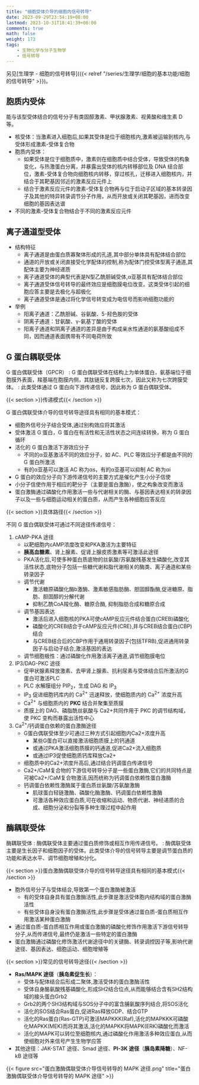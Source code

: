 ```yaml
---
title: "细胞受体介导的细胞内信号转导"
date: 2023-09-29T23:54:19+08:00
lastmod: 2023-10-31T18:41:39+08:00
comments: true
math: false
weight: 173
tags:
    - 生物化学与分子生物学
    - 信号转导
---
```


另见[生理学 - 细胞的信号转导]({{< relref "/series/生理学/细胞的基本功能/细胞的信号转导" >}})。

## 胞质内受体

能与该型受体结合的信号分子有类固醇激素、甲状腺激素、视黄酸和维生素 D 等。

- 核受体：当激素进入细胞后,如果其受体是位于细胞核内,激素被运输到核内,与受体形成激素-受体复合物
- 胞质内受体：
    - 如果受体是位于细胞质中，激素则在细胞质中结合受体，导致受体的构象变化，与热激蛋白分离，并暴露出受体的核内转移部位及 DNA 结合部位，激素-受体复合物向细胞核内转移，穿过核孔，迁移进入细胞核内，并结合于其靶基因邻近的激素反应元件上
    - 结合于激素反应元件的激素-受体复合物再与位于启动子区域的基本转录因子及其他的特异转录调节分子作用，从而开放或关闭其靶基因，进而改变细胞的基因表达谱
- 不同的激素-受体复合物结合于不同的激素反应元件

## 离子通道型受体

- 结构特征
    - 离子通道是由蛋白质寡聚体形成的孔道,其中部分单体具有配体结合部位
    - 通道的开放或关闭直接受化学配体的控制,称为配体门控受体型离子通道,其配体主要为神经递质
    - 离子通道受体的典型代表是N型乙酰胆碱受体,α亚基具有配体结合部位
    - 离子通道受体信号转导的最终效应是细胞膜电位改变。这类受体引起的细胞应答主要是去极化与超极化
    - 离子通道受体是通过将化学信号转变成为电信号而影响细胞功能的
- 举例
    - 阳离子通道：乙酰胆碱、谷氨酸、5-羟色胺的受体
    - 阴离子通道：甘氨酸、γ-氨基丁酸的受体
    - 阳离子通道和阴离子通道的差异是由于构成亲水性通道的氨基酸组成不同，因而通道表面携带有不同电荷所致

## G 蛋白耦联受体

G 蛋白偶联受体（GPCR）
: G 蛋白偶联受体在结构上为单体蛋白，氨基端位于细胞膜外表面，羧基端在胞膜内侧，其肽链反复跨膜七次，因此又称为七次跨膜受体。
: 此类受体通过 G 蛋白向下游传递信号，因此称为 G 蛋白偶联受体。

{{< section >}}传递模式{{< /section >}}

G 蛋白偶联受体介导的信号转导途径具有相同的基本模式：

- 细胞外信号分子结合受体,通过别构效应将其激活
- 受体激活 G 蛋白，G 蛋白在有活性和无活性状态之间连续转换，称为 G 蛋白循环
- 活化的 G 蛋白激活下游效应分子
    - 不同的α亚基激活不同的效应分子，如 AC、PLC 等效应分子都是由不同的 G 蛋白所激活
    - 有的α亚基可以激活 AC 称为αs，有的α亚基可以抑制 AC 称为αi
- G 蛋白的效应分子向下游传递信号的主要方式是催化产生小分子信使
- 小分子信使作用于相应的靶分子（主要是蛋白激酶），使之构象改变而激活
- 蛋白激酶通过磷酸化作用激活一些与代谢相关的酶、与基因表达相关的转录因子以及一些与细胞运动相关的蛋白质，从而产生各种细胞应答反应

{{< section >}}具体路径{{< /section >}}

不同 G 蛋白偶联受体可通过不同途径传递信号：

1. cAMP-PKA 途径
    - 以靶细胞内cAMP浓度改变和PKA激活为主要特征
    - **胰高血糖素**、肾上腺素、促肾上腺皮质激素等可激活此途径
    - PKA活化后,可使多种蛋白质底物的丝氨酸/苏氨酸残基发生磷酸化,改变其活性状态,底物分子包括一些糖代谢和脂代谢相关的酶类、离子通道和某些转录因子
    - 调节代谢
        - 激活糖原磷酸化酶b激酶、激素敏感脂肪酶、胆固醇酯酶,促进糖原、脂肪、胆固醇的分解代谢
        - 抑制乙酰CoA羧化酶、糖原合酶, 抑制脂肪合成和糖原合成
    - 调节基因表达
        - 激活后进入细胞核的PKA可使cAMP反应元件结合蛋白(CREB)磷酸化
        - 磷酸化的CREB结合于cAMP反应元件(CRE),并与CREB结合蛋白(CBP)结合
        - 与CREB结合后的CBP作用于通用转录因子(包括TFRB),促进通用转录因子与启动子结合,激活基因的表达
    - 调节细胞极性：通过磷酸化作用激活离子通道,调节细胞膜电位
2. IP3/DAG-PKC 途径
    - 促甲状腺素释放激素、去甲肾上腺素、抗利尿素与受体结合后所激活的G蛋白可激活PLC
    - PLC 水解膜组分 PIP<sub>2</sub>，生成 DAG 和 IP<sub>3</sub>
    - IP<sub>3</sub> 促进细胞钙库内的 Ca<sup>2+</sup> 迅速释放，使细胞质内的 Ca<sup>2+</sup> 浓度升高
    - Ca<sup>2+</sup> 与细胞质内的 **PKC** 结合并聚集至质膜
    - 质膜上的 DAG、磷脂酰丝氨酸与 Ca2+共同作用于 PKC 的调节结构域，使 PKC 变构而暴露出活性中心
3. Ca<sup>2+</sup>/钙调蛋白依赖的蛋白激酶途径
    - G蛋白偶联受体至少可通过三种方式引起细胞内Ca2+浓度升高
        - 某些G蛋白可以直接激活细胞质膜上的钙通道
        - 或通过PKA激活细胞质膜的钙通道,促进Ca2+流入细胞质
        - 或通过IP3促使细胞质钙库释放Ca2+
    - 细胞质中的Ca2+浓度升高后,通过结合钙调蛋白传递信号
    - Ca2+/CaM复合物的下游信号转导分子是一些蛋白激酶,它们的共同特点是可被Ca2+/CaM复合物激活,因而统称为钙调蛋白依赖性蛋白激酶
    - 钙调蛋白依赖性激酶属于蛋白质丝氨酸/苏氨酸激酶
        - 肌球蛋白轻链激酶、磷酸化酶激酶、钙调蛋白依赖性激酶
        - 可激活各种效应蛋白质,可在收缩和运动、物质代谢、神经递质的合成、细胞分泌和分裂等多种生理过程中起作用

## 酶耦联受体

酶耦联受体
: 酶偶联受体主要通过蛋白质修饰或相互作用传递信号。
: 酶偶联受体主要是生长因子和细胞因子的受体。此类受体介导的信号转导主要是调节蛋白质的功能和表达水平、调节细胞增殖和分化。

{{< section >}}蛋白激酶偶联受体介导的信号转导途径具有相同的基本模式{{< /section >}}

- 胞外信号分子与受体结合,导致第一个蛋白激酶被激活
    - 有的受体自身具有蛋白激酶活性,此步骤是激活受体胞内结构域的蛋白激酶活性
    - 有些受体自身没有蛋白激酶活性,此步骤是受体通过蛋白质-蛋白质相互作用激活某种蛋白激酶
- 通过蛋白质-蛋白质相互作用或蛋白激酶的磷酸化修饰作用激活下游信号转导分子,从而传递信号,最终仍是激活一些特定的蛋白激酶
- 蛋白激酶通过磷酸化修饰激活代谢途径中的关键酶、转录调控因子等,影响代谢途径、基因表达、细胞运动、细胞增殖等

{{< section >}}常见的信号转导途径{{< /section >}}

- **Ras/MAPK 途径**（**胰岛素促生长**）：
    - 受体与配体结合后形成二聚体,激活受体的蛋白激酶活性
    - 受体自身酪氨酸残基磷酸化,形成SH2结合位点,从而能够结合含有SH2结构域的接头蛋白Grb2
    - Grb2的两个SH3结构域与SOS分子中的富含脯氨酸序列结合,将SOS活化
    - 活化的SOS结合Ras蛋白,促进Ras释放GDP、结合GTP
    - 活化的Ras蛋白(Ras-GTP)可激活MAPKKK(Raf),活化的MAPKKK可磷酸化MAPKK(MEK)而将其激活,活化的MAPKK将MAPK(ERK)磷酸化而激活
    - 活化的MAPK可以转位至细胞核内,通过磷酸化作用激活多种效应蛋白,从而使细胞对外来信号产生生物学应答
- 其他途径：JAK-STAT 途径、Smad 途径、**PI-3K 途径**（**胰岛素降糖**）、NF-kB 途径等

{{< figure src="蛋白激酶偶联受体介导信号转导的 MAPK 途径.png" title="蛋白激酶偶联受体介导信号转导的 MAPK 途径" >}}

